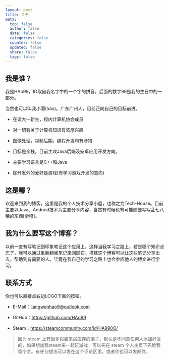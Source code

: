 ```yaml
---
layout: post
title: 关于
meta:
  top: false
  author: false
  date: false
  categories: false
  counter: false
  updated: false
  share: false
  tags: false
---
```

## 我是谁？
我是HAo99，ID取自我名字中的一个字的拼音，后面的数字99是我的生日中的一部分。

当然也可以叫我小灏(hào)。广东广州人，目前正向自己的目标前进。

- 在读大一新生，校内计算机协会成员

- 对一切有关于计算机知识有浓厚兴趣
- 图像处理，视频后期，编程开发均有涉猎
- 目标是全栈，目前主攻Java后端及安卓应用开发方向。
- 主要学习语言是C++和Java
- 除开发外的爱好是游戏(有学习游戏开发的意向)

## 这是哪？

欢迎来到我的博客，这里是我的个人技术分享小屋，也称之为Tech-House。目前主要以Java、Android技术为主要分享内容，当然有时候也有可能随便写写乱七八糟的东西[滑稽]。

## 我为什么要写这个博客？

以前一直有写笔记到印象笔记这个应用上，这样当我学习之路上，若是哪个知识点忘了，我可以通过重新翻阅笔记来回顾它。搭建这个博客可以让这些笔记分享出去，帮助到有需要的人。毕竟在我自己的学习之路上也会参阅他人的博文进行学习。

## 联系方式

你也可以直接点右边LOGO下面的按钮。

- E-Mail：liangwenhao9@outlook.com
- GitHub：https://github.com/HAo99

- Steam：https://steamcommunity.com/id/HA990O/

> 因为 steam 上有很多假装来买库存的骗子，默认是不同意任何人添加好友的，如果想加我steam来一起玩游戏，可以先在 steam 个人主页下先给我留个言。有任何想法可以发在这个评论区里，或者你也可以发邮件。

